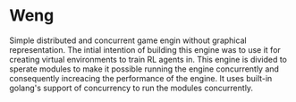 # Weng
Simple distributed and concurrent game engin without graphical representation. The intial intention of building this engine was to use it for creating
virtual environments to train RL agents in. This engine is divided to sperate modules to make it possible running the engine concurrently and consequently
increacing the performance of the engine. It uses built-in golang's support of concurrency to run the modules concurrently.
